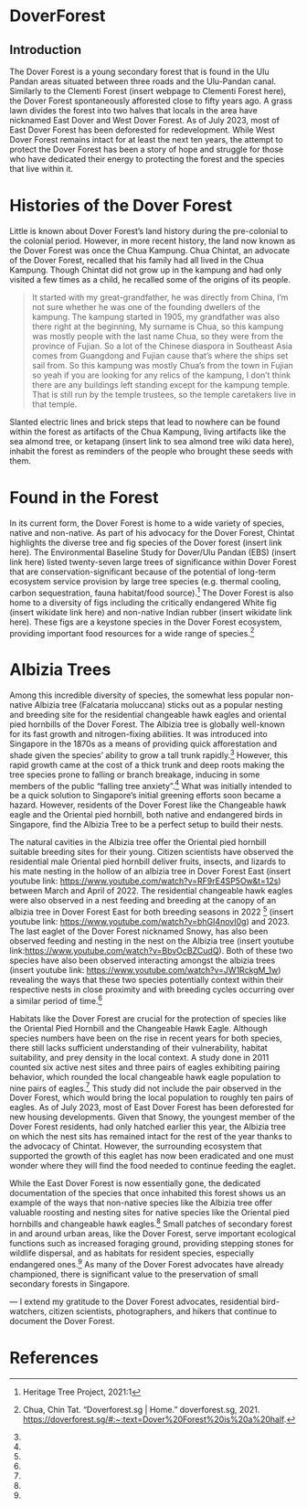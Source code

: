# DoverForest
<param ve-config 
       title="Dover Forest"
       author="Angela Ricasio Hoten"
       banner="https://iiif.wellcomecollection.org/image/V0044770/full/1338%2C/0/default.jpg"
       layout="vertical">

## Introduction 
The Dover Forest is a young secondary forest that is found in the Ulu Pandan areas situated between three roads and the Ulu-Pandan canal. Similarly to the Clementi Forest (insert webpage to Clementi Forest here), the Dover Forest spontaneously afforested close to fifty years ago. A grass lawn divides the forest into two halves that locals in the area have nicknamed East Dover and West Dover Forest. As of July 2023, most of East Dover Forest has been deforested for redevelopment. While West Dover Forest remains intact for at least the next ten years, the attempt to protect the Dover Forest has been a story of hope and struggle for those who have dedicated their energy to protecting the forest and the species that live within it. 

# Histories of the Dover Forest
Little is known about Dover Forest’s land history during the pre-colonial to the colonial period. However, in more recent history, the land now known as the Dover Forest was once the Chua Kampung. Chua Chintat, an advocate of the Dover Forest, recalled that his family had all lived in the Chua Kampung. Though Chintat did not grow up in the kampung and had only visited a few times as a child, he recalled some of the origins of its people. 

>It started with my great-grandfather, he was directly from China, I’m not sure whether he was one of the founding dwellers of the kampung. The kampung started in 1905, my grandfather was also there right at the beginning, My surname is Chua, so this kampung was mostly people with the last name Chua, so they were from the province of Fujian. So a lot of the Chinese diaspora in Southeast Asia comes from Guangdong and Fujian cause that’s where the ships set sail from. So this kampung was mostly Chua’s from the town in Fujian so yeah if you are looking for any relics of the kampung, I don’t think there are any buildings left standing except for the kampung temple. That is still run by the temple trustees, so the temple caretakers live in that temple.

Slanted electric lines and brick steps that lead to nowhere can be found within the forest as artifacts of the Chua Kampung, living artifacts like the sea almond tree, or ketapang (insert link to sea almond tree wiki data here), inhabit the forest as reminders of the people who brought these seeds with them. 

# Found in the Forest
In its current form, the Dover Forest is home to a wide variety of species, native and non-native. As part of his advocacy for the Dover Forest, Chintat highlights the diverse tree and fig species of the Dover forest (insert link here). The Environmental Baseline Study for Dover/Ulu Pandan (EBS) (insert link here) listed twenty-seven large trees of significance within Dover Forest that are conservation-significant because of the potential of long-term ecosystem service provision by large tree species (e.g. thermal cooling, carbon sequestration, fauna habitat/food source).[^1] The Dover Forest is also home to a diversity of figs including the critically endangered White fig (insert wikidate link here) and non-native Indian rubber (insert wikidate link here). These figs are a keystone species in the Dover Forest ecosystem, providing important food resources for a wide range of species.[^2]

# Albizia Trees
Among this incredible diversity of species, the somewhat less popular non-native Albizia tree (Falcataria moluccana) sticks out as a popular nesting and breeding site for the residential changeable hawk eagles and oriental pied hornbills of the Dover Forest. The Albizia tree is globally well-known for its fast growth and nitrogen-fixing abilities. It was introduced into Singapore in the 1870s as a means of providing quick afforestation and shade given the species’ ability to grow a tall trunk rapidly.[^3] However, this rapid growth came at the cost of a thick trunk and deep roots making the tree species prone to falling or branch breakage, inducing in some members of the public “falling tree anxiety”.[^4] What was initially intended to be a quick solution to Singapore’s initial greening efforts soon became a hazard. However, residents of the Dover Forest like the Changeable hawk eagle and the Oriental pied hornbill, both native and endangered birds in Singapore, find the Albizia Tree to be a perfect setup to build their nests. 

The natural cavities in the Albizia tree offer the Oriental pied hornbill suitable breeding sites for their young. Citizen scientists have observed the residential male Oriental pied hornbill deliver fruits, insects, and lizards to his mate nesting in the hollow of an albizia tree in Dover Forest East (insert youtube link: https://www.youtube.com/watch?v=RF9rE4SP5Ow&t=12s) between March and April of 2022. The residential changeable hawk eagles were also observed in a nest feeding and breeding at the canopy of an albizia tree in Dover Forest East for both breeding seasons in 2022 [^5] (insert youtube link: https://www.youtube.com/watch?v=bhGI4novI0g) and 2023. The last eaglet of the Dover Forest nicknamed Snowy, has also been observed feeding and nesting in the nest on the Albizia tree (insert youtube link:https://www.youtube.com/watch?v=BbvOcBZCudQ). Both of these two species have also been observed interacting amongst the albizia trees (insert youtube link: https://www.youtube.com/watch?v=JW1RckgM_1w) revealing the ways that these two species potentially context within their respective nests in close proximity and with breeding cycles occurring over a similar period of time.[^6]

Habitats like the Dover Forest are crucial for the protection of species like the Oriental Pied Hornbill and the Changeable Hawk Eagle. Although species numbers have been on the rise in recent years for both species, there still lacks sufficient understanding of their vulnerability, habitat suitability, and prey density in the local context. A study done in 2011 counted six active nest sites and three pairs of eagles exhibiting pairing behavior, which rounded the local changeable hawk eagle population to nine pairs of eagles.[^7] This study did not include the pair observed in the Dover Forest, which would bring the local population to roughly ten pairs of eagles. As of July 2023, most of East Dover Forest has been deforested for new housing developments. Given that Snowy, the youngest member of the Dover Forest residents, had only hatched earlier this year, the Albizia tree on which the nest sits has remained intact for the rest of the year thanks to the advocacy of Chintat. However, the surrounding ecosystem that supported the growth of this eaglet has now been eradicated and one must wonder where they will find the food needed to continue feeding the eaglet. 

While the East Dover Forest is now essentially gone, the dedicated documentation of the species that once inhabited this forest shows us an example of the ways that non-native species like the Albizia tree offer valuable roosting and nesting sites for native species like the Oriental pied hornbills and changeable hawk eagles.[^8] Small patches of secondary forest in and around urban areas, like the Dover Forest, serve important ecological functions such as increased foraging ground, providing stepping stones for wildlife dispersal, and as habitats for resident species, especially endangered ones.[^9] As many of the Dover Forest advocates have already championed, there is significant value to the preservation of small secondary forests in Singapore. 

— 
I extend my gratitude to the Dover Forest advocates, residential bird-watchers, citizen scientists, photographers, and hikers that continue to document the Dover Forest. 


# References 
[^1]: Heritage Tree Project,  2021:1
[^2]: Chua, Chin Tat. “Doverforest.sg | Home.” doverforest.sg, 2021. https://doverforest.sg/#:~:text=Dover%20Forest%20is%20a%20half.
[^3]: 
[^4]: 
[^5]: 
[^6]: 
[^7]: 
[^8]: 
[^9]: 
